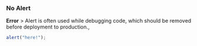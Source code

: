 ### No Alert
**Error** > Alert is often used while debugging code, which should be removed before deployment to production.,

```javascript
alert("here!");
```